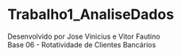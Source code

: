 # Trabalho1_AnaliseDados
Desenvolvido por Jose Vinicius e Vitor Fautino<br>
Base 06 - Rotatividade de Clientes Bancários
